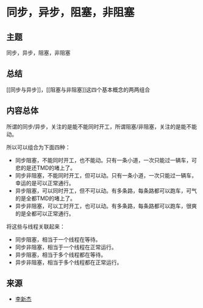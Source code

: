 # 同步，异步，阻塞，非阻塞
## 主题
同步，异步，阻塞，非阻塞
## 总结
[[同步与异步]]，[[阻塞与非阻塞]]这四个基本概念的两两组合
## 内容总体
所谓的同步/异步，关注的是能不能同时开工，所谓阻塞/非阻塞，关注的是能不能动。

所以可以组合为下面四种：
- 同步阻塞，不能同时开工，也不能动。只有一条小道，一次只能过一辆车，可悲的是还TMD的堵上了。
- 同步非阻塞，不能同时开工，但可以动。只有一条小道，一次只能过一辆车，幸运的是可以正常通行。
- 异步阻塞，可以同时开工，但不可以动。有多条路，每条路都可以跑车，可气的是全都TMD的堵上了。
- 异步非阻塞，可以工时开工，也可以动。有多条路，每条路都可以跑车，很爽的是全都可以正常通行。

将这些与线程关联起来：
- 同步阻塞，相当于一个线程在等待。  
- 同步非阻塞，相当于一个线程在正常运行。  
- 异步阻塞，相当于多个线程都在等待。  
- 异步非阻塞，相当于多个线程都在正常运行。

## 来源
- [李新杰](https://www.cnblogs.com/lixinjie/p/a-post-about-io-clearly.html)